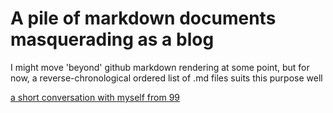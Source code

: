 # A pile of markdown documents masquerading as a blog

I might move 'beyond' github markdown rendering at some point, but for now, a reverse-chronological ordered list of .md files suits this purpose well

[a short conversation with myself from 99](articles/a-chatlog.md)
